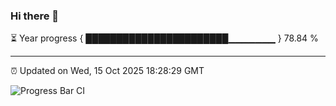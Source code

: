 ### Hi there 👋

⏳ Year progress { ███████████████████████▁▁▁▁▁▁▁ } 78.84 %

---

⏰ Updated on Wed, 15 Oct 2025 18:28:29 GMT

![Progress Bar CI](https://github.com/liununu/liununu/workflows/Progress%20Bar%20CI/badge.svg)
